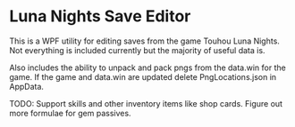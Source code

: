 <h1>Luna Nights Save Editor</h1>

This is a WPF utility for editing saves from the game Touhou Luna Nights.
Not everything is included currently but the majority of useful data is.

Also includes the ability to unpack and pack pngs from the data.win for the game.
If the game and data.win are updated delete PngLocations.json in AppData.

TODO:
Support skills and other inventory items like shop cards.
Figure out more formulae for gem passives.